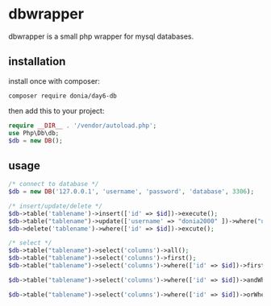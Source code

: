 #  dbwrapper 

dbwrapper is a small php wrapper for mysql databases.

## installation

install once with composer:

```
composer require donia/day6-db
```

then add this to your project:

```php
require __DIR__ . '/vendor/autoload.php';
use Php\Db\db;
$db = new DB();
```

## usage

```php
/* connect to database */
$db = new DB('127.0.0.1', 'username', 'password', 'database', 3306);

/* insert/update/delete */
$db->table('tablename')->insert(['id' => $id])->execute();
$db->table("tablename")->update(['username' => "donia2000" ])->where("username", "=", 'donia')->execute();
$db->delete('tablename')->where(['id' => $id])->excute();

/* select */
$db->table("tablename")->select('columns')->all();
$db->table("tablename")->select('columns')->first();
$db->table("tablename")->select('columns')->where(['id' => $id])->first();

$db->table("tablename")->select('columns')->where(['id' => $id])->andWhere(['id' => $id])->first();

$db->table("tablename")->select('columns')->where(['id' => $id])->orWhere(['id' => $id])->first();

```

